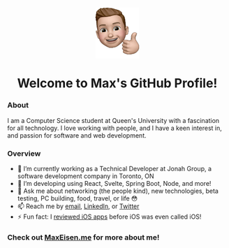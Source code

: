 <p align="center">
  <a href="https://maxeisen.me" target="_blank">
    <img src="https://github.com/maxeisen/MaxEisen.me/blob/master/public/img/additional/memoji_cycle_large.gif" align="center" alt="Max Eisen memoji cycle" width="100">
  </a>
  <h1 align="center">Welcome to Max's GitHub Profile!</h1>
</p>

### About
I am a Computer Science student at Queen's University with a fascination for all technology. I love working with people, and I have a keen interest in, and passion for software and web development.

### Overview
- 🔭 I’m currently working as a Technical Developer at Jonah Group, a software development company in Toronto, ON
- 🌱 I’m developing using React, Svelte, Spring Boot, Node, and more!
- 💬 Ask me about networking (the people kind), new technologies, beta testing, PC building, food, travel, or life 😳
- 📫 Reach me by [email](mailto:max.eisen@queensu.ca?subject=Hello%20from%20your%20GitHub%20profile!), [LinkedIn](https://www.linkedin.com/in/maxeisen/), or [Twitter](https://twitter.com/MaxEisen)
- ⚡ Fun fact: I [reviewed iOS apps](https://www.youtube.com/user/AppStoreReviewers/videos) before iOS was even called iOS!

### Check out [MaxEisen.me](https://maxeisen.me) for more about me!
